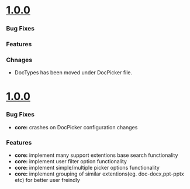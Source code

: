 # [1.0.0](2019-05-1)


### Bug Fixes

### Features

### Chnages
* DocTypes has been moved under DocPicker file. 


# [1.0.0](2019-05-1)


### Bug Fixes

* **core:** crashes on DocPicker configuration changes



### Features

* **core:** implement many support extentions base search functionality
* **core:** implement user filter option functionality
* **core:** implement simple/multiple picker options functionality
* **core:** implement grouping of similar extentions(eg. doc-docx,ppt-pptx etc) for better user freindly